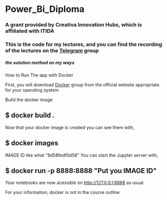 # Power_Bi_Diploma
<div>
    <h3>A grant provided by Creativa Innovation Hubs, which is affiliated with ITIDA</h3>
    <h3>This is the code for my lectures, and you can find the recording of the lectures on the <a href="https://t.me/+KaHzQw7wwDs5MWY0">Telegram</a> group</h3>
    <h5>the solution method on my ways</h5>
</div>

How to Run The app with Docker

First, you will download <a href="https://docs.docker.com/engine/install/">Docker</a> group</h3> from the official website appropriate for your operating system

Build the docker image

 ## $ docker build .
 Now that your docker image is created you can see them with,

 ## $ docker images
 IMAGE ID like what "9d58fedf0d56"
 You can start the Jupyter server with,

 ## $ docker run -p 8888:8888 "Put you IMAGE ID"

Your notebooks are now acessible on http://127.0.0.1:8888 as usual

For your information, docker is not in the course outline